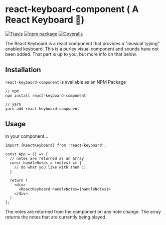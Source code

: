 # react-keyboard-component ( A React Keyboard 🎹)

[![Travis][build-badge]][build]
[![npm package][npm-badge]][npm]
[![Coveralls][coveralls-badge]][coveralls]

The React Keyboard is a react component that provides a "musical typing" enabled keyboard. This is a purley visual component and sounds have not been added. That part is up to you, but more info on that below.

## Installation

`react-keybaord-component` is available as an NPM Package

```
// npm
npm install react-keyboard-component

// yarn
yarn add react-keyboard-component
```

## Usage

In your component...

```
import {ReactKeyboard} from 'react-keyboard';

const App = () => {
  // notes are returned as an array
  const handleNotes = (notes) => {
    // do what you like with them :)
  }

  return (
    <div>
      <ReactKeyboard handleNotes={handleNotes}>
    </div>
  )
};
```

The notes are returned from the component on any note change. The array returns the notes that are currently being played.

[build-badge]: https://img.shields.io/travis/user/repo/master.png?style=flat-square
[build]: https://travis-ci.org/user/repo
[npm-badge]: https://img.shields.io/npm/v/npm-package.png?style=flat-square
[npm]: https://www.npmjs.org/package/npm-package
[coveralls-badge]: https://img.shields.io/coveralls/user/repo/master.png?style=flat-square
[coveralls]: https://coveralls.io/github/user/repo
